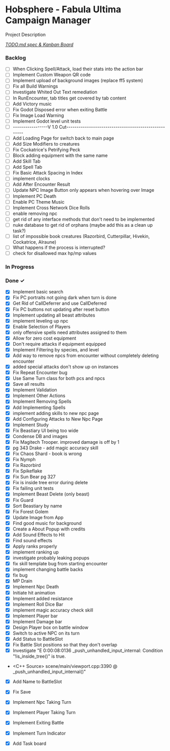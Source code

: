 # Hobsphere - Fabula Ultima Campaign Manager

Project Description

<em>[TODO.md spec & Kanban Board](https://bit.ly/3fCwKfM)</em>

### Backlog

- [ ] When Clicking Spell/Attack, load their stats into the action bar  
- [ ] Implement Custom Weapon QR code  
- [ ] Implement upload of background images (replace ff5 system)  
- [ ] Fix all Build Warnings  
- [ ] Investigate Whited Out Text remediation  
- [ ] In RunEncounter, tab titles get covered by tab content  
- [ ] Add Victory music  
- [ ] Fix Godot Disposed error when exiting Battle  
- [ ] Fix Image Load Warning  
- [ ] Implement Godot level unit tests  
- [ ] -----------------V 1.0 Cut-----------------------------------------------------  
- [ ] Add Loading Page for switch back to main page  
- [ ] Add Size Modifiers to creatures  
- [ ] Fix Cockatrice's Petrifying Peck  
- [ ] Block adding equipment with the same name  
- [ ] Add Skill Tab  
- [ ] Add Spell Tab  
- [ ] Fix Basic Attack Spacing in Index  
- [ ] implement clocks  
- [ ] Add After Encounter Result  
- [ ] Update NPC Image Button only appears when hovering over Image  
- [ ] Implement PC Death  
- [ ] Enable PC Theme Music  
- [ ] Implement Cross Network Dice Rolls  
- [ ] enable removing npc  
- [ ] get rid of any interface methods that don't need to be implemented  
- [ ] nuke database to get rid of orphans (maybe add this as a clean up task?)  
- [ ] list of impossible book creatures (Razorbird, Cutterpillar, Hivekin, Cockatrice, Alraune)  
- [ ] What happens if the process is interrupted?  
- [ ] check for disallowed max hp/mp values  

### In Progress


### Done ✓

- [x] Implement basic search  
- [x] Fix PC portraits not going dark when turn is done  
- [x] Get Rid of CallDeferrer and use CallDeferred  
- [x] Fix PC buttons not updating after reset button  
- [x] Implement updating all beast attributes  
- [x] implement leveling up npc  
- [x] Enable Selection of Players  
- [x] only offensive spells need attributes assigned to them  
- [x] Allow for zero cost equipment  
- [x] Don't require attacks if equipment equipped  
- [x] Implement Filtering by species, and level  
- [x] Add way to remove npcs from encounter without completely deleting encounter  
- [x] added special attacks don't show up on instances  
- [x] Fix Repeat Encounter bug  
- [x] Use Same Turn class for both pcs and npcs  
- [x] Save all results  
- [x] Implement Validation  
- [x] Implement Other Actions  
- [x] Implement Removing Spells  
- [x] Add Implementing Spells  
- [x] implement adding skills to new npc page  
- [x] Add Configuring Attacks to New Npc Page  
- [x] Implement Study  
- [x] Fix Beastiary UI being too wide  
- [x] Condense DB and images  
- [x] Fix Magitech Trooper. improved damage is off by 1  
- [x] pg 343 Drake - add magic accuracy skill  
- [x] Fix Chaos Shard - book is wrong  
- [x] Fix Nymph  
- [x] Fix Razorbird  
- [x] Fix Spikeflake  
- [x] Fix Sun Bear pg 327  
- [x] Fix is inside tree error during delete  
- [x] Fix failing unit tests  
- [x] Implement Beast Delete (only beast)  
- [x] Fix Guard  
- [x] Sort Beastiary by name  
- [x] Fix Forest Golem  
- [x] Update Image from App  
- [x] Find good music for background  
- [x] Create a About Popup with credits  
- [x] Add Sound Effects to Hit  
- [x] Find sound effects  
- [x] Apply ranks properly  
- [x] implement ranking up  
- [x] investigate probably leaking popups  
- [x] fix skill template bug from starting encounter  
- [x] implement changing battle backs  
- [x] fix bug  
- [x] MP Drain  
- [x] Implement Npc Death  
- [x] Initiate hit animation  
- [x] Implement added resistance  
- [x] Implement Roll Dice Bar  
- [x] implement magic accuracy check skill  
- [x] Implement Player bar  
- [x] Implement Damage bar  
- [x] Design Player box on battle window  
- [x] Switch to active NPC on its turn  
- [x] Add Status to BattleSlot  
- [x] Fix Battle Slot positions so that they don't overlap  
- [x] Investigate "E 0:00:08:0136   _push_unhandled_input_internal: Condition "!is_inside_tree()" is true.  
- <C++ Source>   scene/main/viewport.cpp:3390 @ _push_unhandled_input_internal()"  
- [x] Add Name to BattleSlot  
- [x] Fix Save  
- [x] Implement Npc Taking Turn  
- [x] Implement Player Taking Turn  
- [x] Implement Exiting Battle  
- [x] Implement Turn Indicator  
- [x] Add Task board  

